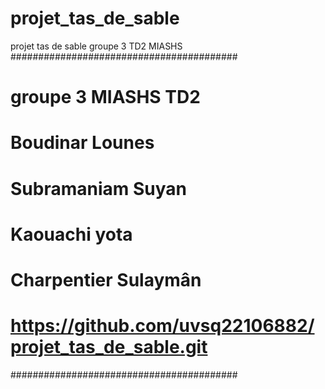 # projet_tas_de_sable
projet tas de sable groupe 3 TD2 MIASHS
#########################################
# groupe 3 MIASHS TD2
# Boudinar Lounes 
# Subramaniam Suyan
# Kaouachi yota 
# Charpentier Sulaymân
# https://github.com/uvsq22106882/projet_tas_de_sable.git
#########################################
